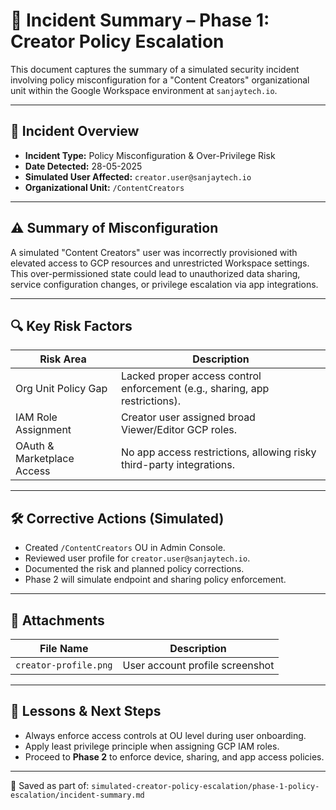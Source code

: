 # 📝 Incident Summary – Phase 1: Creator Policy Escalation

This document captures the summary of a simulated security incident involving policy misconfiguration for a "Content Creators" organizational unit within the Google Workspace environment at `sanjaytech.io`.

---

## 📌 Incident Overview

- **Incident Type:** Policy Misconfiguration & Over-Privilege Risk
- **Date Detected:** 28-05-2025
- **Simulated User Affected:** `creator.user@sanjaytech.io`
- **Organizational Unit:** `/ContentCreators`

---

## ⚠️ Summary of Misconfiguration

A simulated "Content Creators" user was incorrectly provisioned with elevated access to GCP resources and unrestricted Workspace settings. This over-permissioned state could lead to unauthorized data sharing, service configuration changes, or privilege escalation via app integrations.

---

## 🔍 Key Risk Factors

| Risk Area                    | Description                                                                 |
|-----------------------------|-----------------------------------------------------------------------------|
| Org Unit Policy Gap         | Lacked proper access control enforcement (e.g., sharing, app restrictions). |
| IAM Role Assignment          | Creator user assigned broad Viewer/Editor GCP roles.                        |
| OAuth & Marketplace Access  | No app access restrictions, allowing risky third-party integrations.        |

---

## 🛠️ Corrective Actions (Simulated)

- Created `/ContentCreators` OU in Admin Console.
- Reviewed user profile for `creator.user@sanjaytech.io`.
- Documented the risk and planned policy corrections.
- Phase 2 will simulate endpoint and sharing policy enforcement.

---

## 📎 Attachments

| File Name             | Description                             |
|----------------------|-----------------------------------------|
| `creator-profile.png` | User account profile screenshot         |

---

## 🧠 Lessons & Next Steps

- Always enforce access controls at OU level during user onboarding.
- Apply least privilege principle when assigning GCP IAM roles.
- Proceed to **Phase 2** to enforce device, sharing, and app access policies.

---

📁 Saved as part of:
`simulated-creator-policy-escalation/phase-1-policy-escalation/incident-summary.md`
